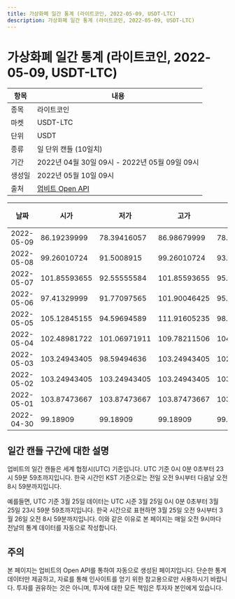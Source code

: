 ```yaml
---
title: 가상화폐 일간 통계 (라이트코인, 2022-05-09, USDT-LTC)
description: 가상화폐 일간 통계 (라이트코인, 2022-05-09, USDT-LTC)
---
```



가상화폐 일간 통계 (라이트코인, 2022-05-09, USDT-LTC)
===

|항목|내용|
|--|--|
|종목|라이트코인|
|마켓|USDT-LTC|
|단위|USDT|
|종류|일 단위 캔들 (10일치)|
|기간|2022년 04월 30일 09시 - 2022년 05월 09일 09시|
|생성일|2022년 05월 10일 09시|
|출처|[업비트 Open API](https://docs.upbit.com)|


|날짜|시가|저가|고가|종가|비고|
|--|--|--|--|--|--|
|2022-05-09|86.19239999|78.39416057|86.98679999|78.39416057|    |
|2022-05-08|99.26010724|91.5008915|99.26010724|93.0|    |
|2022-05-07|101.85593655|92.55555584|101.85593655|95.56435|    |
|2022-05-06|97.41329999|91.77097565|101.90046425|95.0661|    |
|2022-05-05|105.12845155|94.59694589|111.91605235|98.1048|    |
|2022-05-04|102.48981722|101.06971911|109.78211506|104.93046952|    |
|2022-05-03|103.24943405|98.59494636|103.24943405|102.48981722|    |
|2022-05-02|103.24943405|103.24943405|103.24943405|103.24943405|    |
|2022-05-01|103.87473667|103.87473667|103.87473667|103.87473667|    |
|2022-04-30|99.18909|99.18909|99.18909|99.18909|    |


일간 캔들 구간에 대한 설명
---


업비트의 일간 캔들은 세계 협정시(UTC) 기준입니다. 
UTC 기준 0시 0분 0초부터 23시 59분 59초까지입니다. 
한국 시간인 KST 기준으로는 전일 오전 9시부터 다음날 오전 8시 59분까지입니다. 


예를들면, UTC 기준 3월 25일 데이터는 UTC 시준 3월 25일 0시 0분 0초부터 3월 25일 23시 59분 59초까지입니다. 
한국 시간으로 표현하면 3월 25일 오전 9시부터 3월 26일 오전 8시 59분까지입니다. 
이와 같은 이유로 본 페이지는 매일 오전 9시마다 전날의 통계 데이터를 자동으로 작성합니다. 


주의
---


본 페이지는 업비트의 Open API를 통하여 자동으로 생성된 페이지입니다. 
단순한 통계 데이터만 제공하고, 자료를 통해 인사이트를 얻기 위한 참고용으로만 사용하시기 바랍니다. 
투자를 권유하는 것은 아니며, 투자에 대한 모든 책임은 투자자 본인에게 있습니다. 

